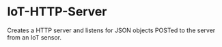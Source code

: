 # IoT-HTTP-Server
Creates a HTTP server and listens for JSON objects POSTed to the server from an IoT sensor.
